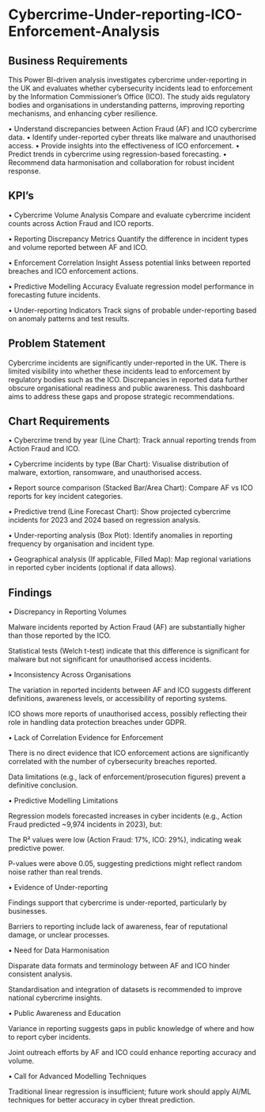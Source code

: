 # Cybercrime-Under-reporting-ICO-Enforcement-Analysis
## Business Requirements
This Power BI-driven analysis investigates cybercrime under-reporting in the UK and evaluates whether cybersecurity incidents lead to enforcement by the Information Commissioner’s Office (ICO). The study aids regulatory bodies and organisations in understanding patterns, improving reporting mechanisms, and enhancing cyber resilience.

• Understand discrepancies between Action Fraud (AF) and ICO cybercrime data.
• Identify under-reported cyber threats like malware and unauthorised access.
• Provide insights into the effectiveness of ICO enforcement.
• Predict trends in cybercrime using regression-based forecasting.
• Recommend data harmonisation and collaboration for robust incident response.

## KPI’s
• Cybercrime Volume Analysis
Compare and evaluate cybercrime incident counts across Action Fraud and ICO reports.

• Reporting Discrepancy Metrics
Quantify the difference in incident types and volume reported between AF and ICO.

• Enforcement Correlation Insight
Assess potential links between reported breaches and ICO enforcement actions.

• Predictive Modelling Accuracy
Evaluate regression model performance in forecasting future incidents.

• Under-reporting Indicators
Track signs of probable under-reporting based on anomaly patterns and test results.

## Problem Statement
Cybercrime incidents are significantly under-reported in the UK. There is limited visibility into whether these incidents lead to enforcement by regulatory bodies such as the ICO. Discrepancies in reported data further obscure organisational readiness and public awareness. This dashboard aims to address these gaps and propose strategic recommendations.

## Chart Requirements
• Cybercrime trend by year (Line Chart):
Track annual reporting trends from Action Fraud and ICO.

• Cybercrime incidents by type (Bar Chart):
Visualise distribution of malware, extortion, ransomware, and unauthorised access.

• Report source comparison (Stacked Bar/Area Chart):
Compare AF vs ICO reports for key incident categories.

• Predictive trend (Line Forecast Chart):
Show projected cybercrime incidents for 2023 and 2024 based on regression analysis.

• Under-reporting analysis (Box Plot):
Identify anomalies in reporting frequency by organisation and incident type.

• Geographical analysis (If applicable, Filled Map):
Map regional variations in reported cyber incidents (optional if data allows).

## Findings
• Discrepancy in Reporting Volumes

Malware incidents reported by Action Fraud (AF) are substantially higher than those reported by the ICO.

Statistical tests (Welch t-test) indicate that this difference is significant for malware but not significant for unauthorised access incidents.

• Inconsistency Across Organisations

The variation in reported incidents between AF and ICO suggests different definitions, awareness levels, or accessibility of reporting systems.

ICO shows more reports of unauthorised access, possibly reflecting their role in handling data protection breaches under GDPR.

• Lack of Correlation Evidence for Enforcement

There is no direct evidence that ICO enforcement actions are significantly correlated with the number of cybersecurity breaches reported.

Data limitations (e.g., lack of enforcement/prosecution figures) prevent a definitive conclusion.

• Predictive Modelling Limitations

Regression models forecasted increases in cyber incidents (e.g., Action Fraud predicted ~9,974 incidents in 2023), but:

The R² values were low (Action Fraud: 17%, ICO: 29%), indicating weak predictive power.

P-values were above 0.05, suggesting predictions might reflect random noise rather than real trends.

• Evidence of Under-reporting

Findings support that cybercrime is under-reported, particularly by businesses.

Barriers to reporting include lack of awareness, fear of reputational damage, or unclear processes.

• Need for Data Harmonisation

Disparate data formats and terminology between AF and ICO hinder consistent analysis.

Standardisation and integration of datasets is recommended to improve national cybercrime insights.

• Public Awareness and Education

Variance in reporting suggests gaps in public knowledge of where and how to report cyber incidents.

Joint outreach efforts by AF and ICO could enhance reporting accuracy and volume.

• Call for Advanced Modelling Techniques

Traditional linear regression is insufficient; future work should apply AI/ML techniques for better accuracy in cyber threat prediction.
